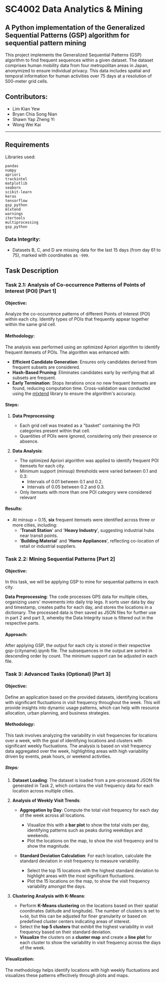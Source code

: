# SC4002 Data Analytics & Mining 

## A Python implementation of the Generalized Sequential Patterns (GSP) algorithm for sequential pattern mining

This project implements the Generalized Sequential Patterns (GSP) algorithm to find frequent sequences within a given
dataset. The dataset comprises human mobility data from four metropolitan areas in Japan, anonymized to ensure individual privacy. 
This data includes spatial and temporal information for human activities over 75 days at a resolution of 500-meter grid cells.

## Contributors:
- Lim Kian Yew
- Bryan Chia Song Nian
- Shawn Yap Zheng Yi
- Wong Wei Kai
---

## Requirements

Libraries used:
```
pandas
numpy
apriori
trackintel
matplotlib
seaborn
scikit-learn
keras
tensorflow
gsp_python
mlxtend
warnings
itertools
multiprocessing
gsp_python
```

### Data Integrity:
- Datasets B, C, and D are missing data for the last 15 days (from day 61 to 75), marked with coordinates as `-999`.

## Task Description

### Task 2.1: Analysis of Co-occurrence Patterns of Points of Interest (POI) [Part 1]
#### Objective:
Analyze the co-occurrence patterns of different Points of Interest (POI) within each city. Identify types of POIs that frequently appear together within the same grid cell.

#### Methodology:
The analysis was performed using an optimized Apriori algorithm to identify frequent itemsets of POIs. The algorithm was enhanced with:
   - **Efficient Candidate Generation**: Ensures only candidates derived from frequent subsets are considered.
   - **Hash-Based Pruning**: Eliminates candidates early by verifying that all subsets are frequent.
   - **Early Termination**: Stops iterations once no new frequent itemsets are found, reducing computation time.
Cross-validation was conducted using the <ins>mlxtend</ins> library to ensure the algorithm's accuracy.

#### Steps:
1. **Data Preprocessing**:
   - Each grid cell was treated as a "basket" containing the POI categories present within that cell.
   - Quantities of POIs were ignored, considering only their presence or absence.

2. **Data Analysis**:
   - The optimized Apriori algorithm was applied to identify frequent POI itemsets for each city.
   - Minimum support (minsup) thresholds were varied between 0.1 and 0.3:
      - Intervals of 0.01 between 0.1 and 0.2.
      - Intervals of 0.05 between 0.2 and 0.3.
   - Only itemsets with more than one POI category were considered relevant

#### Results:
   - At minsup = 0.15, **six** frequent itemsets were identified across three or more cities, including:
      - '**Transit Station**' and '**Heavy Industry**', suggesting industrial hubs near transit points.
      - '**Building Material**' and '**Home Appliances**', reflecting co-location of retail or industrial suppliers.

### Task 2.2: Mining Sequential Patterns [Part 2]
#### Objective:
In this task, we will be applying GSP to mine for sequential patterns in each city.

**Data Preprocessing**: 
The code processes GPS data for multiple cities, organizing users' movements into daily trip legs.
It sorts user data by day and timestamp, creates paths for each day, and stores the locations in a dictionary.
The processed data is then saved as JSON files for further use in part 2 and part 3, whereby the Data Integrity issue is filtered out in the respective parts.

#### Approach:
After applying GSP, the output for each city is stored in their respective gsp-{cityname}.ipynb file. The subsequences in the output are sorted in descending order by count. The minimum support can be adjusted in each file.

### Task 3: Advanced Tasks (Optional) [Part 3]
#### Objective:
Define an application based on the provided datasets, identifying locations with significant fluctuations in visit frequency throughout the week. This will provide insights into dynamic usage patterns, which can help with resource allocation, urban planning, and business strategies.

#### Methodology:
This task involves analyzing the variability in visit frequencies for locations over a week, with the goal of identifying locations and clusters with significant weekly fluctuations. The analysis is based on visit frequency data aggregated over the week, highlighting areas with high variability driven by events, peak hours, or weekend activities.

##### Steps:
1. **Dataset Loading**:
   The dataset is loaded from a pre-processed JSON file generated in Task 2, which contains the visit frequency data for each location across multiple cities.

2. **Analysis of Weekly Visit Trends**:
   - **Aggregation by Day**: Compute the total visit frequency for each day of the week across all locations.
     - Visualize this with a **bar plot** to show the total visits per day, identifying patterns such as peaks during weekdays and weekends.
     - Plot the locations on the map, to show the visit frequency and to show the magnitude.

   - **Standard Deviation Calculation**: For each location, calculate the standard deviation in visit frequency to measure variability.
     - Select the top 15 locations with the highest standard deviation to highlight areas with the most significant fluctuations.
     - Plot the 15 locations on the map, to show the visit frequency variability amongst the days.

3. **Clustering Analysis with K-Means**:
   - Perform **K-Means clustering** on the locations based on their spatial coordinates (latitude and longitude). The number of clusters is set to `k=50`, but this can be adjusted for finer granularity or based on predefined cluster centers indicating areas of interest.
   - Select the **top 5 clusters** that exhibit the highest variability in visit frequency based on their standard deviation.
   - **Visualize** the clusters on a **cluster map** and create a **line plot** for each cluster to show the variability in visit frequency across the days of the week.
#### Visualization:
The methodology helps identify locations with high weekly fluctuations and visualizes these patterns effectively through plots and maps.
